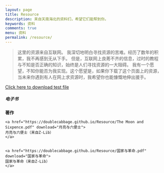 ```yaml
---
layout: page
title: Resource
description: 来自天南海北的资料们，希望它们能帮到你。
keywords: 资料
comments: true
menu: 资料
permalink: /resource/
---
```



> 这里的资源来自互联网。
> 我深切地明白寻找资源的苦难。经历了数年的积累，我不再感到无从下手。
> 但是，互联网上良莠不齐的信息，过时的教程与不知是否正确的知识，始终是人们寻找资源的一大阻碍。
> 我有一个愿望，不知你能否为我实现。这个愿望是，如果你下载了这个页面上的资源，当未来你遇到有人在网上求资源时，我希望你也能慷慨地伸出援手。


<a href="https://doublecabbage.github.io/Resource/test.txt" download="My File">
    Click here to download test file
</a>

##### 电子书

**著作**


	<a href="https://doublecabbage.github.io/Resource/The Moon and Sixpence.pdf" download="月亮与六便士">
    月亮与六便士（来自Z-Lib）
	</a>

	
   	<a href="https://doublecabbage.github.io/Resource/国家与革命.pdf" download="国家与革命">
   	国家与革命（来自Z-Lib） 
   	</a>



